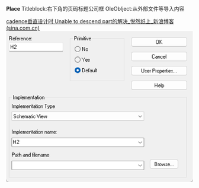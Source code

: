 **Place**
	Titleblock:右下角的页码标题公司框
	OleOblject:从外部文件等导入内容

[cadence垂直设计时 Unable to descend part的解决_悦然纸上_新浪博客 (sina.com.cn)](https://blog.sina.com.cn/s/blog_9e66a8c70102w0m7.html)
![](Pasted%20image%2020240229091606.png)




